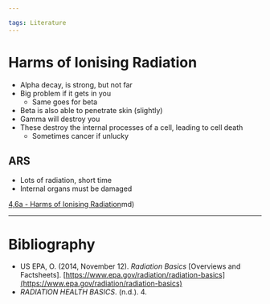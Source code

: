 ```yaml
---

tags: Literature 
---
```

# Harms of Ionising Radiation
- Alpha decay, is strong, but not far
- Big problem if it gets in you
	- Same goes for beta
- Beta is also able to penetrate skin (slightly)
- Gamma will destroy you
- These destroy the internal processes of a cell, leading to cell death
	- Sometimes cancer if unlucky

## ARS

- Lots of radiation, short time
- Internal organs must be damaged

[4,6a - Harms of Ionising Radiation](4,6a%20-%20Harms%20of%20Ionising%20Radiation.md)md)

---

# Bibliography

- US EPA, O. (2014, November 12). _Radiation Basics_ [Overviews and Factsheets]. [https://www.epa.gov/radiation/radiation-basics](https://www.epa.gov/radiation/radiation-basics)
- _RADIATION HEALTH BASICS_. (n.d.). 4.